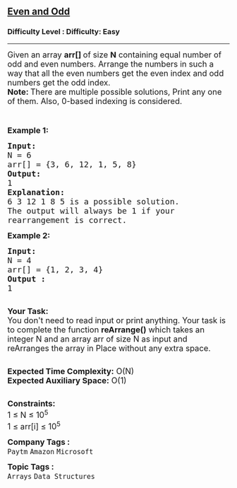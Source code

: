 <h2><a href="https://www.geeksforgeeks.org/problems/even-and-odd/1">Even and Odd</a></h2><h3>Difficulty Level : Difficulty: Easy</h3><hr><div class="problems_problem_content__Xm_eO"><p><span style="font-size:18px">Given an array <strong>arr[] </strong>of size <strong>N</strong> containing equal number of odd and even numbers. Arrange the numbers in such a way that all the even numbers get the even index and odd numbers get the odd index.<br>
<strong>Note: </strong>There are multiple possible solutions, Print any one of them. Also, 0-based indexing is considered.</span></p>

<p>&nbsp;</p>

<p><span style="font-size:18px"><strong>Example 1:</strong></span></p>

<pre><span style="font-size:18px"><strong>Input:
</strong>N = 6
arr[] = {3, 6, 12, 1, 5, 8}
<strong>Output:</strong></span>
<span style="font-size:18px">1
<strong>Explanation:
</strong>6 3 12 1 8 5 is a possible solution.
The output will always be 1 if your
rearrangement is correct.</span>
</pre>

<div><span style="font-size:18px"><strong>Example 2:</strong></span></div>

<pre><span style="font-size:18px"><strong>Input:
</strong>N = 4
arr[] = {1, 2, 3, 4}
<strong>Output :</strong>
1</span>
</pre>

<p><br>
<span style="font-size:18px"><strong>Your Task:&nbsp;&nbsp;</strong><br>
You don't need to read input or print anything. Your task is to complete the function <strong>reArrange()</strong>&nbsp;which takes an integer N and an array arr of size N as input and reArranges the array in Place without any extra space.</span></p>

<p><br>
<span style="font-size:18px"><strong>Expected Time Complexity:</strong> O(N)<br>
<strong>Expected Auxiliary Space:</strong> O(1)</span></p>

<p><br>
<span style="font-size:18px"><strong>Constraints:</strong><br>
1 ≤ N ≤ 10<sup>5</sup><br>
1 ≤ arr[i] ≤ 10<sup>5</sup></span></p>
</div><p><span style=font-size:18px><strong>Company Tags : </strong><br><code>Paytm</code>&nbsp;<code>Amazon</code>&nbsp;<code>Microsoft</code>&nbsp;<br><p><span style=font-size:18px><strong>Topic Tags : </strong><br><code>Arrays</code>&nbsp;<code>Data Structures</code>&nbsp;